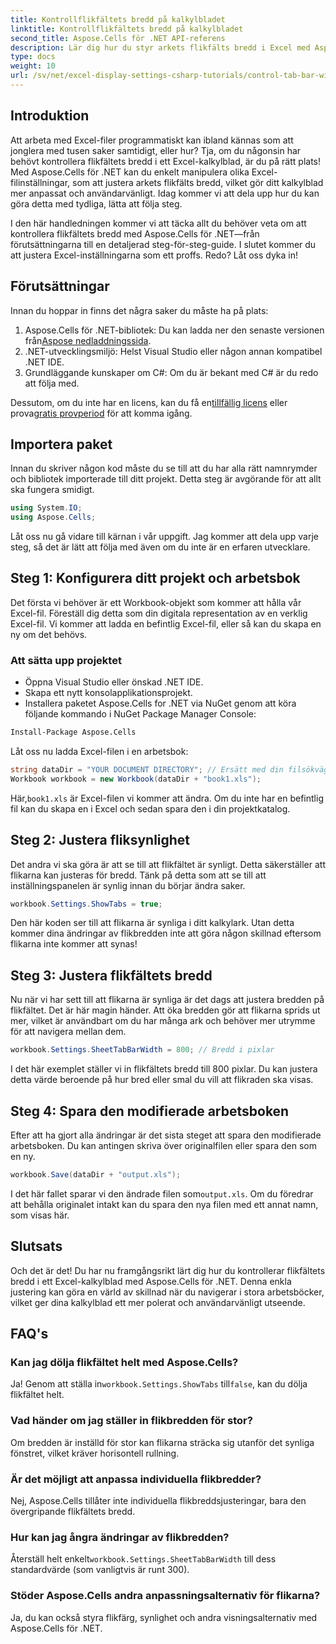 ```yaml
---
title: Kontrollflikfältets bredd på kalkylbladet
linktitle: Kontrollflikfältets bredd på kalkylbladet
second_title: Aspose.Cells för .NET API-referens
description: Lär dig hur du styr arkets flikfälts bredd i Excel med Aspose.Cells för .NET med denna steg-för-steg handledning. Anpassa dina Excel-filer effektivt.
type: docs
weight: 10
url: /sv/net/excel-display-settings-csharp-tutorials/control-tab-bar-width-of-spreadsheet/
---
```

## Introduktion

Att arbeta med Excel-filer programmatiskt kan ibland kännas som att jonglera med tusen saker samtidigt, eller hur? Tja, om du någonsin har behövt kontrollera flikfältets bredd i ett Excel-kalkylblad, är du på rätt plats! Med Aspose.Cells för .NET kan du enkelt manipulera olika Excel-filinställningar, som att justera arkets flikfälts bredd, vilket gör ditt kalkylblad mer anpassat och användarvänligt. Idag kommer vi att dela upp hur du kan göra detta med tydliga, lätta att följa steg.

I den här handledningen kommer vi att täcka allt du behöver veta om att kontrollera flikfältets bredd med Aspose.Cells för .NET—från förutsättningarna till en detaljerad steg-för-steg-guide. I slutet kommer du att justera Excel-inställningarna som ett proffs. Redo? Låt oss dyka in!

## Förutsättningar

Innan du hoppar in finns det några saker du måste ha på plats:

1.  Aspose.Cells för .NET-bibliotek: Du kan ladda ner den senaste versionen från[Aspose nedladdningssida](https://releases.aspose.com/cells/net/).
2. .NET-utvecklingsmiljö: Helst Visual Studio eller någon annan kompatibel .NET IDE.
3. Grundläggande kunskaper om C#: Om du är bekant med C# är du redo att följa med.

 Dessutom, om du inte har en licens, kan du få en[tillfällig licens](https://purchase.aspose.com/temporary-license/) eller prova[gratis provperiod](https://releases.aspose.com/) för att komma igång.

## Importera paket

Innan du skriver någon kod måste du se till att du har alla rätt namnrymder och bibliotek importerade till ditt projekt. Detta steg är avgörande för att allt ska fungera smidigt.

```csharp
using System.IO;
using Aspose.Cells;
```

Låt oss nu gå vidare till kärnan i vår uppgift. Jag kommer att dela upp varje steg, så det är lätt att följa med även om du inte är en erfaren utvecklare.

## Steg 1: Konfigurera ditt projekt och arbetsbok

Det första vi behöver är ett Workbook-objekt som kommer att hålla vår Excel-fil. Föreställ dig detta som din digitala representation av en verklig Excel-fil. Vi kommer att ladda en befintlig Excel-fil, eller så kan du skapa en ny om det behövs.

### Att sätta upp projektet

- Öppna Visual Studio eller önskad .NET IDE.
- Skapa ett nytt konsolapplikationsprojekt.
- Installera paketet Aspose.Cells for .NET via NuGet genom att köra följande kommando i NuGet Package Manager Console:

```bash
Install-Package Aspose.Cells
```

Låt oss nu ladda Excel-filen i en arbetsbok:

```csharp
string dataDir = "YOUR DOCUMENT DIRECTORY"; // Ersätt med din filsökväg
Workbook workbook = new Workbook(dataDir + "book1.xls"); 
```

 Här,`book1.xls` är Excel-filen vi kommer att ändra. Om du inte har en befintlig fil kan du skapa en i Excel och sedan spara den i din projektkatalog.

## Steg 2: Justera fliksynlighet

Det andra vi ska göra är att se till att flikfältet är synligt. Detta säkerställer att flikarna kan justeras för bredd. Tänk på detta som att se till att inställningspanelen är synlig innan du börjar ändra saker.

```csharp
workbook.Settings.ShowTabs = true;
```

Den här koden ser till att flikarna är synliga i ditt kalkylark. Utan detta kommer dina ändringar av flikbredden inte att göra någon skillnad eftersom flikarna inte kommer att synas!

## Steg 3: Justera flikfältets bredd

Nu när vi har sett till att flikarna är synliga är det dags att justera bredden på flikfältet. Det är här magin händer. Att öka bredden gör att flikarna sprids ut mer, vilket är användbart om du har många ark och behöver mer utrymme för att navigera mellan dem.

```csharp
workbook.Settings.SheetTabBarWidth = 800; // Bredd i pixlar
```

I det här exemplet ställer vi in flikfältets bredd till 800 pixlar. Du kan justera detta värde beroende på hur bred eller smal du vill att flikraden ska visas.

## Steg 4: Spara den modifierade arbetsboken

Efter att ha gjort alla ändringar är det sista steget att spara den modifierade arbetsboken. Du kan antingen skriva över originalfilen eller spara den som en ny.

```csharp
workbook.Save(dataDir + "output.xls");
```

 I det här fallet sparar vi den ändrade filen som`output.xls`. Om du föredrar att behålla originalet intakt kan du spara den nya filen med ett annat namn, som visas här.

## Slutsats

Och det är det! Du har nu framgångsrikt lärt dig hur du kontrollerar flikfältets bredd i ett Excel-kalkylblad med Aspose.Cells för .NET. Denna enkla justering kan göra en värld av skillnad när du navigerar i stora arbetsböcker, vilket ger dina kalkylblad ett mer polerat och användarvänligt utseende.

## FAQ's

### Kan jag dölja flikfältet helt med Aspose.Cells?
 Ja! Genom att ställa in`workbook.Settings.ShowTabs` till`false`, kan du dölja flikfältet helt.

### Vad händer om jag ställer in flikbredden för stor?
Om bredden är inställd för stor kan flikarna sträcka sig utanför det synliga fönstret, vilket kräver horisontell rullning.

### Är det möjligt att anpassa individuella flikbredder?
Nej, Aspose.Cells tillåter inte individuella flikbreddsjusteringar, bara den övergripande flikfältets bredd.

### Hur kan jag ångra ändringar av flikbredden?
 Återställ helt enkelt`workbook.Settings.SheetTabBarWidth` till dess standardvärde (som vanligtvis är runt 300).

### Stöder Aspose.Cells andra anpassningsalternativ för flikarna?
Ja, du kan också styra flikfärg, synlighet och andra visningsalternativ med Aspose.Cells för .NET.